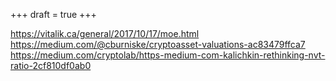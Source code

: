 +++
draft = true
+++

https://vitalik.ca/general/2017/10/17/moe.html
https://medium.com/@cburniske/cryptoasset-valuations-ac83479ffca7
https://medium.com/cryptolab/https-medium-com-kalichkin-rethinking-nvt-ratio-2cf810df0ab0
